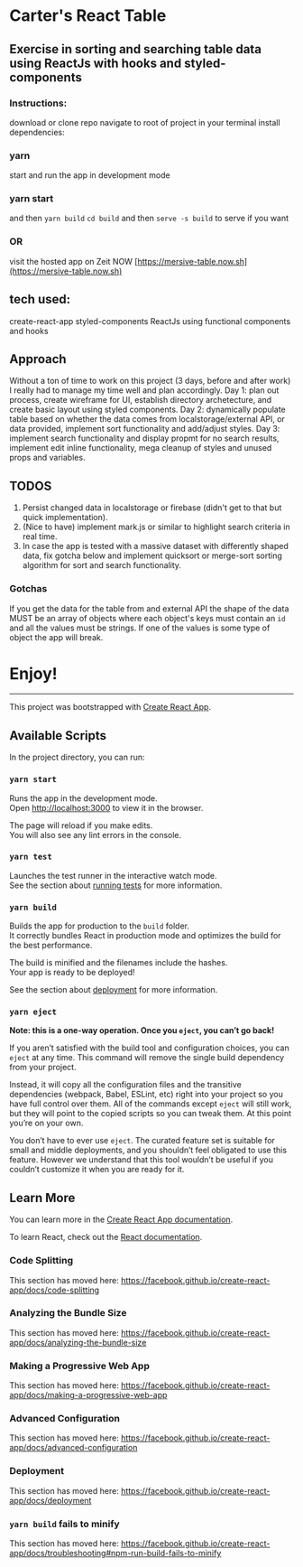 # Carter's React Table
## Exercise in sorting and searching table data using ReactJs with hooks and styled-components

### Instructions:
download or clone repo
navigate to root of  project in your terminal 
install dependencies: 
### yarn
start and run the app in development mode 
### yarn start
and then `yarn build` `cd build` and then `serve -s build` to serve if you want 
### OR
visit the hosted app on Zeit NOW [https://mersive-table.now.sh](https://mersive-table.now.sh)

## tech used: 
create-react-app
styled-components
ReactJs using functional components and hooks 


## Approach
Without a ton of time to work on this project (3 days, before and after work) I really had to manage my time well and plan accordingly. Day 1: plan out process, create wireframe for UI, establish directory archetecture, and create basic layout using styled components. Day 2: dynamically populate table based on whether the data comes from localstorage/external API, or data provided, implement sort functionality and add/adjust styles. Day 3: implement search functionality and display propmt for no search results, implement edit inline functionality, mega cleanup of styles and unused props and variables. 

## TODOS
1. Persist changed data in localstorage or firebase (didn't get to that but quick implementation).  
2. (Nice to have) implement mark.js or similar to highlight search criteria in real time. 
3. In case the app is tested with a massive dataset with differently shaped data, fix gotcha below and implement quicksort or merge-sort sorting algorithm for sort and search functionality.

### Gotchas
If you get the data for the table from and external API the shape of the data MUST be an array of objects where each object's keys must contain an `id` and all the values must be strings. If one of the values is some type of object the app will break.

# Enjoy!

**********************************************************************************************************************

This project was bootstrapped with [Create React App](https://github.com/facebook/create-react-app).

## Available Scripts

In the project directory, you can run:

### `yarn start`

Runs the app in the development mode.<br />
Open [http://localhost:3000](http://localhost:3000) to view it in the browser.

The page will reload if you make edits.<br />
You will also see any lint errors in the console.

### `yarn test`

Launches the test runner in the interactive watch mode.<br />
See the section about [running tests](https://facebook.github.io/create-react-app/docs/running-tests) for more information.

### `yarn build`

Builds the app for production to the `build` folder.<br />
It correctly bundles React in production mode and optimizes the build for the best performance.

The build is minified and the filenames include the hashes.<br />
Your app is ready to be deployed!

See the section about [deployment](https://facebook.github.io/create-react-app/docs/deployment) for more information.

### `yarn eject`

**Note: this is a one-way operation. Once you `eject`, you can’t go back!**

If you aren’t satisfied with the build tool and configuration choices, you can `eject` at any time. This command will remove the single build dependency from your project.

Instead, it will copy all the configuration files and the transitive dependencies (webpack, Babel, ESLint, etc) right into your project so you have full control over them. All of the commands except `eject` will still work, but they will point to the copied scripts so you can tweak them. At this point you’re on your own.

You don’t have to ever use `eject`. The curated feature set is suitable for small and middle deployments, and you shouldn’t feel obligated to use this feature. However we understand that this tool wouldn’t be useful if you couldn’t customize it when you are ready for it.

## Learn More

You can learn more in the [Create React App documentation](https://facebook.github.io/create-react-app/docs/getting-started).

To learn React, check out the [React documentation](https://reactjs.org/).

### Code Splitting

This section has moved here: https://facebook.github.io/create-react-app/docs/code-splitting

### Analyzing the Bundle Size

This section has moved here: https://facebook.github.io/create-react-app/docs/analyzing-the-bundle-size

### Making a Progressive Web App

This section has moved here: https://facebook.github.io/create-react-app/docs/making-a-progressive-web-app

### Advanced Configuration

This section has moved here: https://facebook.github.io/create-react-app/docs/advanced-configuration

### Deployment

This section has moved here: https://facebook.github.io/create-react-app/docs/deployment

### `yarn build` fails to minify

This section has moved here: https://facebook.github.io/create-react-app/docs/troubleshooting#npm-run-build-fails-to-minify
